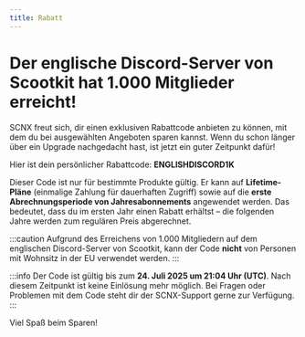 ```yaml
---
title: Rabatt
---
```

# Der englische Discord-Server von Scootkit hat 1.000 Mitglieder erreicht!
SCNX freut sich, dir einen exklusiven Rabattcode anbieten zu können, mit dem du bei ausgewählten Angeboten sparen kannst. Wenn du schon länger über ein Upgrade nachgedacht hast, ist jetzt ein guter Zeitpunkt dafür!

Hier ist dein persönlicher Rabattcode: **ENGLISHDISCORD1K**

Dieser Code ist nur für bestimmte Produkte gültig. Er kann auf **Lifetime-Pläne** (einmalige Zahlung für dauerhaften Zugriff) sowie auf die **erste Abrechnungsperiode von Jahresabonnements** angewendet werden. Das bedeutet, dass du im ersten Jahr einen Rabatt erhältst – die folgenden Jahre werden zum regulären Preis abgerechnet.

:::caution 
Aufgrund des Erreichens von 1.000 Mitgliedern auf dem englischen Discord-Server von Scootkit, kann der Code **nicht** von Personen mit Wohnsitz in der EU verwendet werden.
:::

:::info
Der Code ist gültig bis zum **24. Juli 2025 um 21:04 Uhr (UTC)**. Nach diesem Zeitpunkt ist keine Einlösung mehr möglich.
Bei Fragen oder Problemen mit dem Code steht dir der SCNX-Support gerne zur Verfügung.
:::

Viel Spaß beim Sparen!